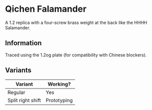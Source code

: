 # Qichen Falamander
A 1.2 replica with a four-screw brass weight at the back like the HHHH Salamander.

## Information
Traced using the 1.2og plate (for compatibility with Chinese blockers).

## Variants
| Variant      | Working? |
| ----------- | ----------- |
| Regular      | Yes      |
| Split right shift   | Prototyping     |